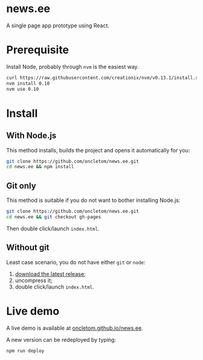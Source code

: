 # news.ee

A single page app prototype using React.

# Prerequisite

Install Node, probably through `nvm` is the easiest way.

```bash
curl https://raw.githubusercontent.com/creationix/nvm/v0.13.1/install.sh | bash
nvm install 0.10
nvm use 0.10
```

# Install

## With Node.js

This method installs, builds the project and opens it automatically for you:

```bash
git clone https://github.com/oncletom/news.ee.git
cd news.ee && npm install
```

## Git only

This method is suitable if you do not want to bother installing Node.js:

```bash
git clone https://github.com/oncletom/news.ee.git
cd news.ee && git checkout gh-pages
```

Then double click/launch `index.html`.

## Without git

Least case scenario, you do not have either `git` or `node`:

1. [download the latest release](https://github.com/oncletom/news.ee/archive/gh-pages.zip);
1. uncompress it;
1. double click/launch `index.html`.

# Live demo

A live demo is available at [oncletom.github.io/news.ee](http://oncletom.github.io/news.ee
).

A new version can be redeployed by typing:

```bash
npm run deploy
```
